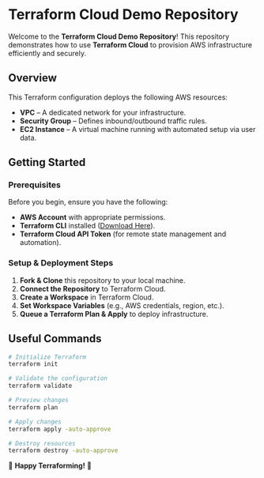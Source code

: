 # Terraform Cloud Demo Repository

Welcome to the **Terraform Cloud Demo Repository**! This repository demonstrates how to use **Terraform Cloud** to provision AWS infrastructure efficiently and securely.

## Overview
This Terraform configuration deploys the following AWS resources:
- **VPC** – A dedicated network for your infrastructure.
- **Security Group** – Defines inbound/outbound traffic rules.
- **EC2 Instance** – A virtual machine running with automated setup via user data.

## Getting Started
### Prerequisites
Before you begin, ensure you have the following:
- **AWS Account** with appropriate permissions.
- **Terraform CLI** installed ([Download Here](https://developer.hashicorp.com/terraform/downloads)).
- **Terraform Cloud API Token** (for remote state management and automation).

### Setup & Deployment Steps
1. **Fork & Clone** this repository to your local machine.
2. **Connect the Repository** to Terraform Cloud.
3. **Create a Workspace** in Terraform Cloud.
4. **Set Workspace Variables** (e.g., AWS credentials, region, etc.).
5. **Queue a Terraform Plan & Apply** to deploy infrastructure.

## Useful Commands
```bash
# Initialize Terraform
terraform init
```

```bash
# Validate the configuration
terraform validate
```

```bash
# Preview changes
terraform plan
```

```bash
# Apply changes
terraform apply -auto-approve
```

```bash
# Destroy resources
terraform destroy -auto-approve
```

🚀 **Happy Terraforming!** 🚀

